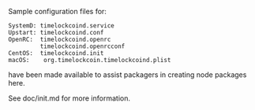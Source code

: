Sample configuration files for:
```
SystemD: timelockcoind.service
Upstart: timelockcoind.conf
OpenRC:  timelockcoind.openrc
         timelockcoind.openrcconf
CentOS:  timelockcoind.init
macOS:    org.timelockcoin.timelockcoind.plist
```
have been made available to assist packagers in creating node packages here.

See doc/init.md for more information.
